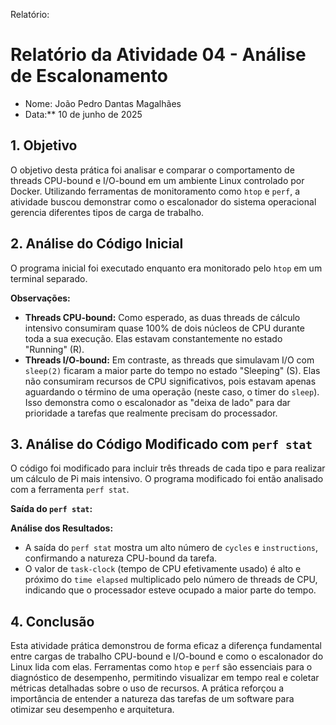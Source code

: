 Relatório: 
# Relatório da Atividade 04 - Análise de Escalonamento

- Nome: João Pedro Dantas Magalhães
- Data:** 10 de junho de 2025

## 1. Objetivo

O objetivo desta prática foi analisar e comparar o comportamento de threads CPU-bound e I/O-bound em um ambiente Linux controlado por Docker. Utilizando ferramentas de monitoramento como `htop` e `perf`, a atividade buscou demonstrar como o escalonador do sistema operacional gerencia diferentes tipos de carga de trabalho.

## 2. Análise do Código Inicial

O programa inicial foi executado enquanto era monitorado pelo `htop` em um terminal separado.


**Observações:**
* **Threads CPU-bound:** Como esperado, as duas threads de cálculo intensivo consumiram quase 100% de dois núcleos de CPU durante toda a sua execução. Elas estavam constantemente no estado "Running" (R).
* **Threads I/O-bound:** Em contraste, as threads que simulavam I/O com `sleep(2)` ficaram a maior parte do tempo no estado "Sleeping" (S). Elas não consumiram recursos de CPU significativos, pois estavam apenas aguardando o término de uma operação (neste caso, o timer do `sleep`). Isso demonstra como o escalonador as "deixa de lado" para dar prioridade a tarefas que realmente precisam do processador.

## 3. Análise do Código Modificado com `perf stat`

O código foi modificado para incluir três threads de cada tipo e para realizar um cálculo de Pi mais intensivo. O programa modificado foi então analisado com a ferramenta `perf stat`.

**Saída do `perf stat`:**


**Análise dos Resultados:**
* A saída do `perf stat` mostra um alto número de `cycles` e `instructions`, confirmando a natureza CPU-bound da tarefa.
* O valor de `task-clock` (tempo de CPU efetivamente usado) é alto e próximo do `time elapsed` multiplicado pelo número de threads de CPU, indicando que o processador esteve ocupado a maior parte do tempo.


## 4. Conclusão

Esta atividade prática demonstrou de forma eficaz a diferença fundamental entre cargas de trabalho CPU-bound e I/O-bound e como o escalonador do Linux lida com elas. Ferramentas como `htop` e `perf` são essenciais para o diagnóstico de desempenho, permitindo visualizar em tempo real e coletar métricas detalhadas sobre o uso de recursos. A prática reforçou a importância de entender a natureza das tarefas de um software para otimizar seu desempenho e arquitetura.
